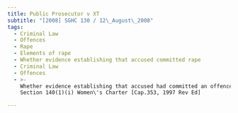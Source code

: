 ```yaml
---
title: Public Prosecutor v XT
subtitle: "[2008] SGHC 130 / 12\_August\_2008"
tags:
  - Criminal Law
  - Offences
  - Rape
  - Elements of rape
  - Whether evidence establishing that accused committed rape
  - Criminal Law
  - Offences
  - >-
    Whether evidence establishing that accused had committed an offence under
    Section 140(1)(i) Women\'s Charter [Cap.353, 1997 Rev Ed]

---
```


